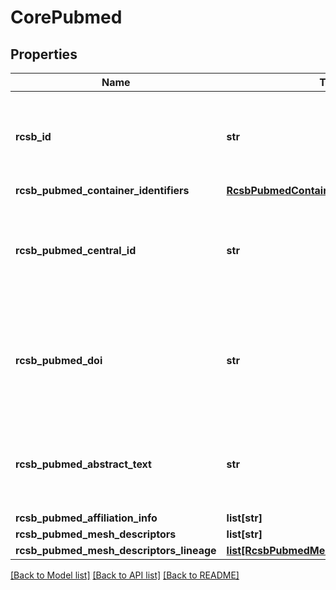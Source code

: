 # CorePubmed

## Properties
Name | Type | Description | Notes
------------ | ------------- | ------------- | -------------
**rcsb_id** | **str** | Unique integer value assigned to each PubMed record. | [optional] 
**rcsb_pubmed_container_identifiers** | [**RcsbPubmedContainerIdentifiers**](RcsbPubmedContainerIdentifiers.md) |  | 
**rcsb_pubmed_central_id** | **str** | Unique integer value assigned to each PubMed Central record. | [optional] 
**rcsb_pubmed_doi** | **str** | Persistent identifier used to provide a link to an article location on the Internet. | [optional] 
**rcsb_pubmed_abstract_text** | **str** | A concise, accurate and factual mini-version of the paper contents. | [optional] 
**rcsb_pubmed_affiliation_info** | **list[str]** |  | [optional] 
**rcsb_pubmed_mesh_descriptors** | **list[str]** |  | [optional] 
**rcsb_pubmed_mesh_descriptors_lineage** | [**list[RcsbPubmedMeshDescriptorsLineage]**](RcsbPubmedMeshDescriptorsLineage.md) |  | [optional] 

[[Back to Model list]](../README.md#documentation-for-models) [[Back to API list]](../README.md#documentation-for-api-endpoints) [[Back to README]](../README.md)

